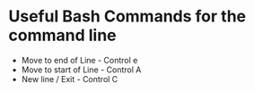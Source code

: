 # Useful Bash Commands for the command line

* Move to end of Line - Control e
* Move to start of Line - Control A
* New line / Exit - Control C
